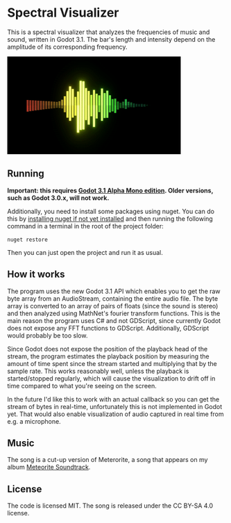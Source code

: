 # Spectral Visualizer 

This is a spectral visualizer that analyzes the frequencies of music and sound, written in Godot 3.1. The bar's length and intensity depend on the amplitude of its corresponding frequency.

![demo](demo/demo.gif)

## Running

**Important: this requires [Godot 3.1 Alpha Mono edition](https://godotengine.org/article/dev-snapshot-godot-3-1-alpha-1). Older versions, such as Godot 3.0.x, will not work.**

Additionally, you need to install some packages using nuget. You can do this by [installing nuget if not yet installed](https://docs.microsoft.com/en-us/nuget/install-nuget-client-tools) and then running the following command in a terminal in the root of the project folder:

```
nuget restore
```

Then you can just open the project and run it as usual.

## How it works

The program uses the new Godot 3.1 API which enables you to get the raw byte array from an AudioStream, containing the entire audio file. The byte array is converted to an array of pairs of floats (since the sound is stereo) and then analyzed using MathNet's fourier transform functions. This is the main reason the program uses C# and not GDScript, since currently Godot does not expose any FFT functions to GDScript. Additionally, GDScript would probably be too slow.

Since Godot does not expose the position of the playback head of the stream, the program estimates the playback position by measuring the amount of time spent since the stream started and multiplying that by the sample rate. This works reasonably well, unless the playback is started/stopped regularly, which will cause the visualization to drift off in time compared to what you're seeing on the screen.

In the future I'd like this to work with an actual callback so you can get the stream of bytes in real-time, unfortunately this is not implemented in Godot yet. That would also enable visualization of audio captured in real time from e.g. a microphone.

## Music

The song is a cut-up version of Meterorite, a song that appears on my album [Meteorite Soundtrack](https://kenophos.bandcamp.com/album/meteorite-soundtrack).

## License

The code is licensed MIT. The song is released under the CC BY-SA 4.0 license.
